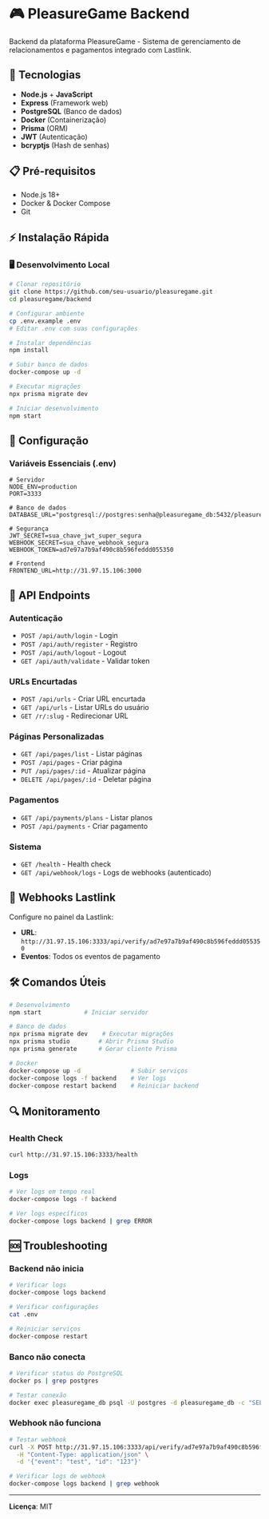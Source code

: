 # 🎮 PleasureGame Backend

Backend da plataforma PleasureGame - Sistema de gerenciamento de relacionamentos e pagamentos integrado com Lastlink.

## 🚀 Tecnologias

- **Node.js** + **JavaScript**
- **Express** (Framework web)
- **PostgreSQL** (Banco de dados)
- **Docker** (Containerização)
- **Prisma** (ORM)
- **JWT** (Autenticação)
- **bcryptjs** (Hash de senhas)

## 📋 Pré-requisitos

- Node.js 18+
- Docker & Docker Compose
- Git

## ⚡ Instalação Rápida

### 🖥️ Desenvolvimento Local
```bash
# Clonar repositório
git clone https://github.com/seu-usuario/pleasuregame.git
cd pleasuregame/backend

# Configurar ambiente
cp .env.example .env
# Editar .env com suas configurações

# Instalar dependências
npm install

# Subir banco de dados
docker-compose up -d

# Executar migrações
npx prisma migrate dev

# Iniciar desenvolvimento
npm start
```

## 🔧 Configuração

### Variáveis Essenciais (.env)
```env
# Servidor
NODE_ENV=production
PORT=3333

# Banco de dados
DATABASE_URL="postgresql://postgres:senha@pleasuregame_db:5432/pleasuregame_db"

# Segurança
JWT_SECRET=sua_chave_jwt_super_segura
WEBHOOK_SECRET=sua_chave_webhook_segura
WEBHOOK_TOKEN=ad7e97a7b9af490c8b596feddd055350

# Frontend
FRONTEND_URL=http://31.97.15.106:3000
```

## 📡 API Endpoints

### Autenticação
- `POST /api/auth/login` - Login
- `POST /api/auth/register` - Registro
- `POST /api/auth/logout` - Logout
- `GET /api/auth/validate` - Validar token

### URLs Encurtadas
- `POST /api/urls` - Criar URL encurtada
- `GET /api/urls` - Listar URLs do usuário
- `GET /r/:slug` - Redirecionar URL

### Páginas Personalizadas
- `GET /api/pages/list` - Listar páginas
- `POST /api/pages` - Criar página
- `PUT /api/pages/:id` - Atualizar página
- `DELETE /api/pages/:id` - Deletar página

### Pagamentos
- `GET /api/payments/plans` - Listar planos
- `POST /api/payments` - Criar pagamento

### Sistema
- `GET /health` - Health check
- `GET /api/webhook/logs` - Logs de webhooks (autenticado)

## 🔗 Webhooks Lastlink

Configure no painel da Lastlink:
- **URL**: `http://31.97.15.106:3333/api/verify/ad7e97a7b9af490c8b596feddd055350`
- **Eventos**: Todos os eventos de pagamento

## 🛠️ Comandos Úteis

```bash
# Desenvolvimento
npm start            # Iniciar servidor

# Banco de dados
npx prisma migrate dev    # Executar migrações
npx prisma studio        # Abrir Prisma Studio
npx prisma generate      # Gerar cliente Prisma

# Docker
docker-compose up -d              # Subir serviços
docker-compose logs -f backend    # Ver logs
docker-compose restart backend    # Reiniciar backend
```

## 🔍 Monitoramento

### Health Check
```bash
curl http://31.97.15.106:3333/health
```

### Logs
```bash
# Ver logs em tempo real
docker-compose logs -f backend

# Ver logs específicos
docker-compose logs backend | grep ERROR
```

## 🆘 Troubleshooting

### Backend não inicia
```bash
# Verificar logs
docker-compose logs backend

# Verificar configurações
cat .env

# Reiniciar serviços
docker-compose restart
```

### Banco não conecta
```bash
# Verificar status do PostgreSQL
docker ps | grep postgres

# Testar conexão
docker exec pleasuregame_db psql -U postgres -d pleasuregame_db -c "SELECT 1;"
```

### Webhook não funciona
```bash
# Testar webhook
curl -X POST http://31.97.15.106:3333/api/verify/ad7e97a7b9af490c8b596feddd055350 \
  -H "Content-Type: application/json" \
  -d '{"event": "test", "id": "123"}'

# Verificar logs de webhook
docker-compose logs backend | grep webhook
```

---

**Licença**: MIT 